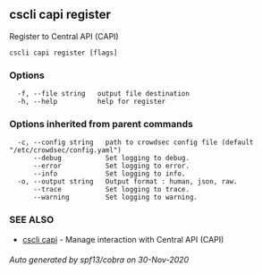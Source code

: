 ## cscli capi register

Register to Central API (CAPI)

```
cscli capi register [flags]
```

### Options

```
  -f, --file string   output file destination
  -h, --help          help for register
```

### Options inherited from parent commands

```
  -c, --config string   path to crowdsec config file (default "/etc/crowdsec/config.yaml")
      --debug           Set logging to debug.
      --error           Set logging to error.
      --info            Set logging to info.
  -o, --output string   Output format : human, json, raw.
      --trace           Set logging to trace.
      --warning         Set logging to warning.
```

### SEE ALSO

* [cscli capi](cscli_capi.md)	 - Manage interaction with Central API (CAPI)

###### Auto generated by spf13/cobra on 30-Nov-2020

